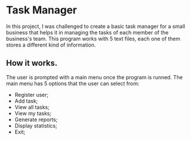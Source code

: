 # Task Manager

In this project, I was challenged to create a basic task manager for a small business that helps it in managing the tasks of each member of the business's team.
This program works with 5 text files, each one of them stores a different kind of information.

## How it works.

The user is prompted with a main menu once the program is runned. The main menu has 5 options that the user can select from:

* Register user;
* Add task;
* View all tasks;
* View my tasks;
* Generate reports;
* Display statistics;
* Exit;

